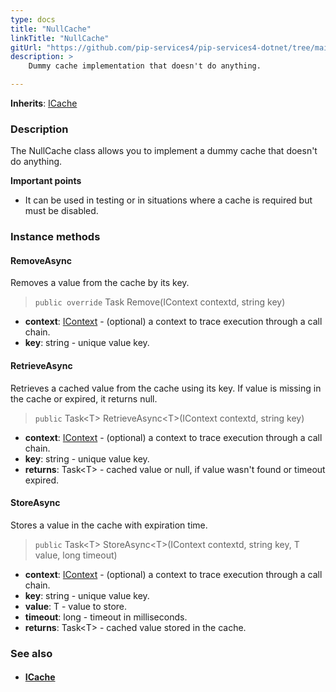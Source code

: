 ```yaml
---
type: docs
title: "NullCache"
linkTitle: "NullCache"
gitUrl: "https://github.com/pip-services4/pip-services4-dotnet/tree/main/pip-services4-logic-dotnet"
description: >
    Dummy cache implementation that doesn't do anything.

---
```


**Inherits**: [ICache](../icache)

### Description

The NullCache class allows you to implement a dummy cache that doesn't do anything.

**Important points**

- It can be used in testing or in situations where a cache is required but must be disabled.

### Instance methods

#### RemoveAsync
Removes a value from the cache by its key.

> `public override` Task Remove(IContext contextd, string key)

- **context**: [IContext](../../../components/context/icontext) - (optional) a context to trace execution through a call chain.
- **key**: string - unique value key.


#### RetrieveAsync
Retrieves a cached value from the cache using its key.
If value is missing in the cache or expired, it returns null.

> `public` Task\<T\> RetrieveAsync\<T\>(IContext contextd, string key)

- **context**: [IContext](../../../components/context/icontext) - (optional) a context to trace execution through a call chain.
- **key**: string - unique value key.
- **returns**: Task\<T\> - cached value or null, if value wasn't found or timeout expired.


#### StoreAsync
Stores a value in the cache with expiration time.

> `public` Task\<T\> StoreAsync\<T\>(IContext contextd, string key, T value, long timeout)

- **context**: [IContext](../../../components/context/icontext) - (optional) a context to trace execution through a call chain.
- **key**: string - unique value key.
- **value**: T - value to store.
- **timeout**: long - timeout in milliseconds.
- **returns**: Task\<T\> - cached value stored in the cache.


### See also
- #### [ICache](../icache)


